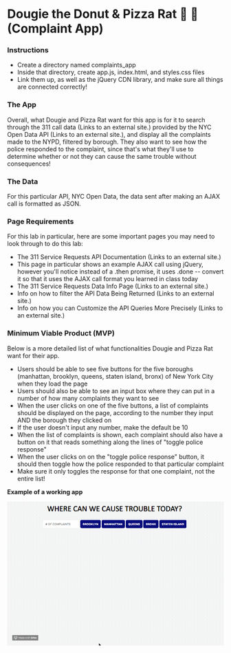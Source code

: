 
# Dougie the Donut & Pizza Rat 🍩 🐀 (Complaint App)

### Instructions
- Create a directory named complaints_app
- Inside that directory, create app.js, index.html, and styles.css files
- Link them up, as well as the jQuery CDN library, and make sure all things are connected correctly!

### The App

Overall, what Dougie and Pizza Rat want for this app is for it to search through the 311 call data (Links to an external site.) provided by the NYC Open Data API (Links to an external site.), and display all the complaints made to the NYPD, filtered by borough. They also want to see how the police responded to the complaint, since that's what they'll use to determine whether or not they can cause the same trouble without consequences!

### The Data

For this particular API, NYC Open Data, the data sent after making an AJAX call is formatted as JSON.

### Page Requirements
For this lab in particular, here are some important pages you may need to look through to do this lab:
- The 311 Service Requests API Documentation (Links to an external site.)
- This page in particular shows an example AJAX call using jQuery, however you'll notice instead of a .then promise, it uses .done -- convert it so that it uses the AJAX call format you learned in class today
- The 311 Service Requests Data Info Page (Links to an external site.)
- Info on how to filter the API Data Being Returned (Links to an external site.)
- Info on how you can Customize the API Queries More Precisely (Links to an external site.)

### Minimum Viable Product (MVP)

Below is a more detailed list of what functionalities Dougie and Pizza Rat want for their app.

- Users should be able to see five buttons for the five boroughs (manhattan, brooklyn, queens, staten island, bronx) of New York City when they load the page
- Users should also be able to see an input box where they can put in a number of how many complaints they want to see
- When the user clicks on one of the five buttons, a list of complaints should be displayed on the page, according to the number they input AND the borough they clicked on
- If the user doesn't input any number, make the default be 10
- When the list of complaints is shown, each complaint should also have a button on it that reads something along the lines of "toggle police response"
- When the user clicks on on the "toggle police response" button, it should then toggle how the police responded to that particular complaint
- Make sure it only toggles the response for that one complaint, not the entire list!

<strong>Example of a working app</strong>

<img src="./example.gif"/>


